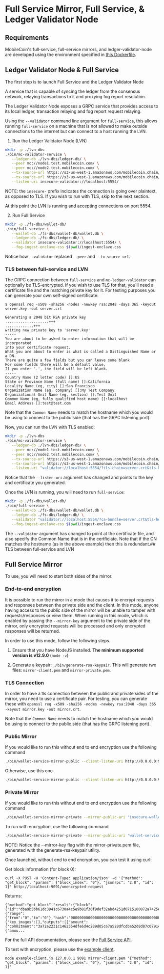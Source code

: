 # Full Service Mirror, Full Service, & Ledger Validator Node

## Requirements

MobileCoin's full-service, full-service mirrors, and ledger-validator-node are developed using the environment specified in [this Dockerfile](https://github.com/mobilecoinfoundation/mobilecoin/blob/bdd5ded7aff9b8a86bd10c568a1f2bcf1ee20d27/docker/Dockerfile).
## Ledger Validator Node & Full Service

The first step is to launch Full Service and the Ledger Validator Node

A service that is capable of syncing the ledger from the consensus network, relaying transactions to it and proxying fog report resolution.

The Ledger Validator Node exposes a GRPC service that provides access to its local ledger, transaction relaying and fog report request relaying.

Using the `--validator` command line argument for `full-service`, this allows running `full-service` on a machine that is not allowed to make outside connections to the internet but can connect to a host running the LVN.

1. Run the Ledger Validator Node (LVN)

```sh
mkdir -p ./lvn-dbs
./bin/mc-validator-service \
   --ledger-db ./lvn-dbs/ledger-db/ \
   --peer mc://node1.test.mobilecoin.com/ \
   --peer mc://node2.test.mobilecoin.com/ \
   --tx-source-url https://s3-us-west-1.amazonaws.com/mobilecoin.chain/node1.test.mobilecoin.com/ \
   --tx-source-url https://s3-us-west-1.amazonaws.com/mobilecoin.chain/node2.test.mobilecoin.com/ \
   --listen-uri insecure-validator://localhost:5554/
```

NOTE: the `insecure-` prefix indicates the connection is going over plaintext, as opposed to TLS. If you wish to run with TLS, skip to the next section.

At this point the LVN is running and accepting connections on port 5554.

2. Run Full Service

```sh
mkdir -p ./fs-dbs/wallet-db/
./bin/full-service \
   --wallet-db ./fs-dbs/wallet-db/wallet.db \
   --ledger-db ./fs-dbs/ledger-db/ \
   --validator insecure-validator://localhost:5554/ \
   --fog-ingest-enclave-css $(pwd)/ingest-enclave.css
```

Notice how `--validator` replaced `--peer` and `--tx-source-url`.

### TLS between full-service and LVN

The GRPC connection between `full-service` and `mc-ledger-validator` can optionally be TLS-encrypted. If you wish to use TLS for that, you'll need a certificate file and the matching private key for it. For testing purposes you can generate your own self-signed certificate:

```
$ openssl req -x509 -sha256 -nodes -newkey rsa:2048 -days 365 -keyout server.key -out server.crt

Generating a 2048 bit RSA private key
....................+++
.............+++
writing new private key to 'server.key'
-----
You are about to be asked to enter information that will be incorporated
into your certificate request.
What you are about to enter is what is called a Distinguished Name or a DN.
There are quite a few fields but you can leave some blank
For some fields there will be a default value,
If you enter '.', the field will be left blank.
-----
Country Name (2 letter code) []:US
State or Province Name (full name) []:California
Locality Name (eg, city) []:San Francisco
Organization Name (eg, company) []:My Test Company
Organizational Unit Name (eg, section) []:Test Unit
Common Name (eg, fully qualified host name) []:localhost
Email Address []:test@test.com
```

Note that the `Common Name` needs to match the hostname which you would be using to connect to the public side (that has the GRPC listening port).

Now, you can run the LVN with TLS enabled:
```sh
mkdir -p ./lvn-dbs
./bin/mc-validator-service \
   --ledger-db ./lvn-dbs/ledger-db/ \
   --peer mc://node1.test.mobilecoin.com/ \
   --peer mc://node2.test.mobilecoin.com/ \
   --tx-source-url https://s3-us-west-1.amazonaws.com/mobilecoin.chain/node1.test.mobilecoin.com/ \
   --tx-source-url https://s3-us-west-1.amazonaws.com/mobilecoin.chain/node2.test.mobilecoin.com/ \
   --listen-uri "validator://localhost:5554/?tls-chain=server.crt&tls-key=server.key"
```
Notice that the `--listen-uri` argument has changed and points to the key and certificate you generated.

Once the LVN is running, you will need to run `full-service`:
```sh
mkdir -p ./fs-dbs/wallet-db/
./bin/full-service \
   --wallet-db ./fs-dbs/wallet-db/wallet.db \
   --ledger-db ./fs-dbs/ledger-db/ \
   --validator "validator://localhost:5554/?ca-bundle=server.crt&tls-hostname=localhost" \
   --fog-ingest-enclave-css $(pwd)/ingest-enclave.css
```
The `--validator` argument has changed to point at the certificate file, and also specify the Common Name that is in the certficiate. Note that if the CN matches the hostname (as in the above example) then this is redundant.## TLS between full-service and LVN

## Full Service Mirror

To use, you will need to start both sides of the mirror.

### End-to-end encryption

It is possible to run the mirror in a mode that causes it to encrypt requests and responses between the private side and the client. In this mode, anyone having access to the public side of the mirror will be unable to tamper with requests/responses or view them. When running in this mode, which is enabled by passing the `--mirror-key` argument to the private side of the mirror, only encrypted requests will be processed and only encrypted responses will be returned.

In order to use this mode, follow the following steps.

1) Ensure that you have NodeJS installed. **The minimum supported version is v12.9.0** (`node -v`)

1) Generate a keypair: `./bin/generate-rsa-keypair`. This will generate two files: `mirror-client.pem` and `mirror-private.pem`.


### TLS Connection

In order to have a tls connection between the public and private sides of the mirror, you need to use a certificate pair. For testing, you can generate these with `openssl req -x509 -sha256 -nodes -newkey rsa:2048 -days 365 -keyout mirror.key -out mirror.crt`.

Note that the `Common Name` needs to match the hostname which you would be using to connect to the public side (that has the GRPC listening port).

### Public Mirror

If you would like to run this without end to end encryption use the following command

```sh
./bin/wallet-service-mirror-public --client-listen-uri http://0.0.0.0:9091/ --mirror-listen-uri "insecure-wallet-service-mirror://0.0.0.0/"
```

Otherwise, use this one

```sh
./bin/wallet-service-mirror-public --client-listen-uri http://0.0.0.0:9091/ --mirror-listen-uri "wallet-service-mirror://0.0.0.0/?tls-chain=mirror.crt&tls-key=mirror.key" --allow-self-signed-tls
```


### Private Mirror

If you would like to run this without end to end encryption use the following command

```sh
./bin/wallet-service-mirror-private --mirror-public-uri "insecure-wallet-service-mirror://localhost/" --wallet-service-uri http://localhost:9090/wallet
```

To run with encryption, use the following command

```sh
./bin/wallet-service-mirror-private --mirror-public-uri "wallet-service-mirror://localhost/?ca-bundle=mirror.crt&tls-hostname=localhost" --wallet-service-uri http://localhost:9090/wallet --mirror-key mirror-private.pem
```

NOTE: Notice the --mirror-key flag with the mirror-private.pem file, generated with the generate-rsa-keypair utility.



Once launched, without end to end encryption, you can test it using curl:

Get block information (for block 0):
```
curl -X POST -H 'Content-Type: application/json' -d '{"method": "get_block", "params": {"block_index": "0"}, "jsonrpc": "2.0", "id": 1}' http://localhost:9091/unencrypted-request
```
Returns:
```
{"method":"get_block","result":{"block":{"id":"dba9b5bb61dc3941c6730a4c5e9b81f30f9def32abd4251d0715100072a7425e","version":"0","parent_id":"0000000000000000000000000000000000000000000000000000000000000000","index":"0","cumulative_txo_count":"16","root_element":{"range":{"from":"0","to":"0"},"hash":"0000000000000000000000000000000000000000000000000000000000000000"},"contents_hash":"882cea8bf5e082294ae1707ad2841c6f4846ece978d077f15bc090ac97885e81"},"block_contents":{"key_images":[],"outputs":[{"amount":{"commitment":"3a72e2231c1462354dfe6d4c289d05c67a528dfcdba52d8d87c07914c507dc5f","masked_value":"28067792405079518"},"target_key":"8c43d0e80adcf7c8a59f6350d010f7b257f2d6454efa7ca693eb92180a06ee6c","public_key":"50c5916be94c0dcba5054fe2852422ec7c5e208cb31355b8e74e8c4ed007a60b","e_fog_hint":"05e32fee11b4612c9fd54f97e9662c8e576ab91d062c62295974cdd940d0a257eb8ce687e9bbbf8e6dccb0ec16bf15ad6902f9c249d2fe1ed198918ec1c614a48b299c657aa32b9e5c3580f24c07e354b31e0100"},{"amou...
```

For the full API documentation, please see the [Full Service API](https://mobilecoin.gitbook.io/full-service-api/).

To test with encryption, please use the [example client](https://github.com/mobilecoinofficial/full-service-mirror/blob/master/example-client.js).

```
node example-client.js 127.0.0.1 9091 mirror-client.pem '{"method": "get_block", "params": {"block_index": "0"}, "jsonrpc": "2.0", "id": 1}'
```
